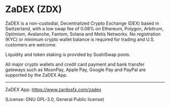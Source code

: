 # ZaDEX (ZDX)
ZaDEX is a non-custodial, Decentralized Crypto Exchange (DEX) based in Switzerland, with a low swap fee of 0.08% on Ethereum, Polygon, Arbitrum, Optimism, Avalanche, Fantom, Solana and Metis Networks. No registration (KYC) or minimum crypto wallet balance is required for trading and U.S. customers are welcome.

Liquidity and token staking is provided by SushiSwap pools.

All major crypto wallets and credit card payment and bank transfer gateways such as MoonPay, Apple Pay, Google Pay and PayPal are supported by the ZaDEX App.

____
ZaDEX App: https://www.zardosfx.com/zadex

(License: GNU GPL-3.0, General Public license)

